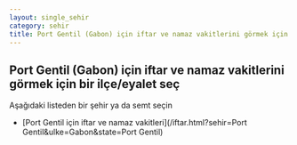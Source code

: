 ```yaml
---
layout: single_sehir
category: sehir
title: Port Gentil (Gabon) için iftar ve namaz vakitlerini görmek için bir ilçe/eyalet seç
---
```



## Port Gentil (Gabon) için iftar ve namaz vakitlerini görmek için bir ilçe/eyalet seç

Aşağıdaki listeden bir şehir ya da semt seçin


* [Port Gentil için iftar ve namaz vakitleri](/iftar.html?sehir=Port Gentil&ulke=Gabon&state=Port Gentil)
